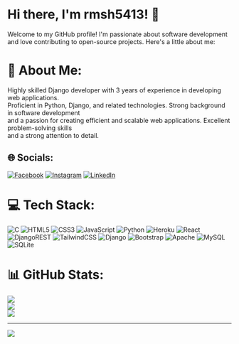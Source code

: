 # Hi there, I'm rmsh5413! 👋
Welcome to my GitHub profile! I'm passionate about software development and love contributing to open-source projects. Here's a little about me:

# 💫 About Me:
Highly skilled Django developer with 3 years of experience in developing web applications.<br>Proficient in Python, Django, and related technologies. Strong background in software development<br>and a passion for creating efficient and scalable web applications. Excellent problem-solving skills<br>and a strong attention to detail.

## 🌐 Socials:
[![Facebook](https://img.shields.io/badge/Facebook-%231877F2.svg?logo=Facebook&logoColor=white)](https://facebook.com/rmshthapa11) [![Instagram](https://img.shields.io/badge/Instagram-%23E4405F.svg?logo=Instagram&logoColor=white)](https://instagram.com/ramesh.thapa78) [![LinkedIn](https://img.shields.io/badge/LinkedIn-%230077B5.svg?logo=linkedin&logoColor=white)](https://linkedin.com/in/https://www.linkedin.com/in/ramesh-thapa-106515214/) 

# 💻 Tech Stack:
![C](https://img.shields.io/badge/c-%2300599C.svg?style=for-the-badge&logo=c&logoColor=white) ![HTML5](https://img.shields.io/badge/html5-%23E34F26.svg?style=for-the-badge&logo=html5&logoColor=white) ![CSS3](https://img.shields.io/badge/css3-%231572B6.svg?style=for-the-badge&logo=css3&logoColor=white) ![JavaScript](https://img.shields.io/badge/javascript-%23323330.svg?style=for-the-badge&logo=javascript&logoColor=%23F7DF1E) ![Python](https://img.shields.io/badge/python-3670A0?style=for-the-badge&logo=python&logoColor=ffdd54) ![Heroku](https://img.shields.io/badge/heroku-%23430098.svg?style=for-the-badge&logo=heroku&logoColor=white) ![React](https://img.shields.io/badge/react-%2320232a.svg?style=for-the-badge&logo=react&logoColor=%2361DAFB) ![DjangoREST](https://img.shields.io/badge/DJANGO-REST-ff1709?style=for-the-badge&logo=django&logoColor=white&color=ff1709&labelColor=gray) ![TailwindCSS](https://img.shields.io/badge/tailwindcss-%2338B2AC.svg?style=for-the-badge&logo=tailwind-css&logoColor=white) ![Django](https://img.shields.io/badge/django-%23092E20.svg?style=for-the-badge&logo=django&logoColor=white) ![Bootstrap](https://img.shields.io/badge/bootstrap-%238511FA.svg?style=for-the-badge&logo=bootstrap&logoColor=white) ![Apache](https://img.shields.io/badge/apache-%23D42029.svg?style=for-the-badge&logo=apache&logoColor=white) ![MySQL](https://img.shields.io/badge/mysql-%2300000f.svg?style=for-the-badge&logo=mysql&logoColor=white) ![SQLite](https://img.shields.io/badge/sqlite-%2307405e.svg?style=for-the-badge&logo=sqlite&logoColor=white)
# 📊 GitHub Stats:
![](https://github-readme-stats.vercel.app/api?username=rmsh5413&theme=dark&hide_border=false&include_all_commits=false&count_private=false)<br/>
![](https://github-readme-streak-stats.herokuapp.com/?user=rmsh5413&theme=dark&hide_border=false)<br/>
![](https://github-readme-stats.vercel.app/api/top-langs/?username=rmsh5413&theme=dark&hide_border=false&include_all_commits=false&count_private=false&layout=compact)

---
[![](https://visitcount.itsvg.in/api?id=rmsh5413&icon=0&color=0)](https://visitcount.itsvg.in)

<!-- Proudly created with GPRM ( https://gprm.itsvg.in ) -->
